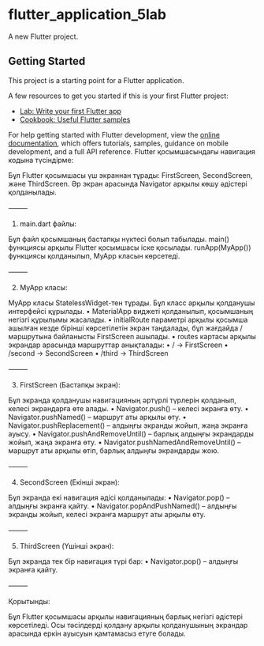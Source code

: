 # flutter_application_5lab

A new Flutter project.

## Getting Started

This project is a starting point for a Flutter application.

A few resources to get you started if this is your first Flutter project:

- [Lab: Write your first Flutter app](https://docs.flutter.dev/get-started/codelab)
- [Cookbook: Useful Flutter samples](https://docs.flutter.dev/cookbook)

For help getting started with Flutter development, view the
[online documentation](https://docs.flutter.dev/), which offers tutorials,
samples, guidance on mobile development, and a full API reference.
Flutter қосымшасындағы навигация кодына түсіндірме:

Бұл Flutter қосымшасы үш экраннан тұрады: FirstScreen, SecondScreen, және ThirdScreen. Әр экран арасында Navigator арқылы көшу әдістері қолданылады.

⸻

1. main.dart файлы:

Бұл файл қосымшаның бастапқы нүктесі болып табылады. main() функциясы арқылы Flutter қосымшасы іске қосылады. runApp(MyApp()) функциясы қолданылып, MyApp класын көрсетеді.

⸻

2. MyApp класы:

MyApp класы StatelessWidget-тен тұрады. Бұл класс арқылы қолданушы интерфейсі құрылады.
	•	MaterialApp виджеті қолданылып, қосымшаның негізгі құрылымы жасалады.
	•	initialRoute параметрі арқылы қосымша ашылған кезде бірінші көрсетілетін экран таңдалады, бұл жағдайда / маршрутына байланысты FirstScreen ашылады.
	•	routes картасы арқылы экрандар арасында маршруттар анықталады:
	•	/ → FirstScreen
	•	/second → SecondScreen
	•	/third → ThirdScreen

⸻

3. FirstScreen (Бастапқы экран):

Бұл экранда қолданушы навигацияның әртүрлі түрлерін қолданып, келесі экрандарға өте алады.
	•	Navigator.push() – келесі экранға өту.
	•	Navigator.pushNamed() – маршрут аты арқылы өту.
	•	Navigator.pushReplacement() – алдыңғы экранды жойып, жаңа экранға ауысу.
	•	Navigator.pushAndRemoveUntil() – барлық алдыңғы экрандарды жойып, жаңа экранға өту.
	•	Navigator.pushNamedAndRemoveUntil() – маршрут аты арқылы өтіп, барлық алдыңғы экрандарды жою.

⸻

4. SecondScreen (Екінші экран):

Бұл экранда екі навигация әдісі қолданылады:
	•	Navigator.pop() – алдыңғы экранға қайту.
	•	Navigator.popAndPushNamed() – алдыңғы экранды жойып, келесі экранға маршрут аты арқылы өту.

⸻

5. ThirdScreen (Үшінші экран):

Бұл экранда тек бір навигация түрі бар:
	•	Navigator.pop() – алдыңғы экранға қайту.

⸻

Қорытынды:

Бұл Flutter қосымшасы арқылы навигацияның барлық негізгі әдістері көрсетіледі. Осы тәсілдерді қолдану арқылы қолданушының экрандар арасында еркін ауысуын қамтамасыз етуге болады.